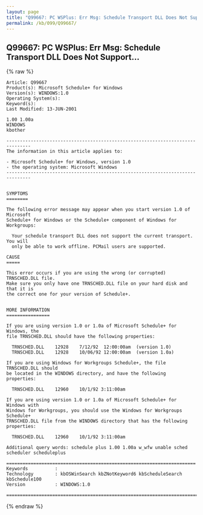 ```yaml
---
layout: page
title: "Q99667: PC WSPlus: Err Msg: Schedule Transport DLL Does Not Support..."
permalink: /kb/099/Q99667/
---
```


## Q99667: PC WSPlus: Err Msg: Schedule Transport DLL Does Not Support...

{% raw %}

	Article: Q99667
	Product(s): Microsoft Schedule+ for Windows
	Version(s): WINDOWS:1.0
	Operating System(s): 
	Keyword(s): 
	Last Modified: 13-JUN-2001
	
	1.00 1.00a
	WINDOWS
	kbother
	
	-------------------------------------------------------------------------------
	The information in this article applies to:
	
	- Microsoft Schedule+ for Windows, version 1.0 
	- the operating system: Microsoft Windows 
	-------------------------------------------------------------------------------
	
	
	SYMPTOMS
	========
	
	The following error message may appear when you start version 1.0 of Microsoft
	Schedule+ for Windows or the Schedule+ component of Windows for Workgroups:
	
	  Your schedule transport DLL does not support the current transport. You will
	  only be able to work offline. PCMail users are supported.
	
	CAUSE
	=====
	
	This error occurs if you are using the wrong (or corrupted) TRNSCHED.DLL file.
	Make sure you only have one TRNSCHED.DLL file on your hard disk and that it is
	the correct one for your version of Schedule+.
	
	
	MORE INFORMATION
	================
	
	If you are using version 1.0 or 1.0a of Microsoft Schedule+ for Windows, the
	file TRNSCHED.DLL should have the following properties:
	
	  TRNSCHED.DLL    12928    7/12/92  12:00:00am  (version 1.0)
	  TRNSCHED.DLL    12928    10/06/92 12:00:00am  (version 1.0a)
	
	If you are using Windows for Workgroups Schedule+, the file TRNSCHED.DLL should
	be located in the WINDOWS directory, and have the following properties:
	
	  TRNSCHED.DLL    12960    10/1/92 3:11:00am
	
	If you are using version 1.0 or 1.0a of Microsoft Schedule+ for Windows with
	Windows for Workgroups, you should use the Windows for Workgroups Schedule+
	TRNSCHED.DLL file from the WINDOWS directory that has the following properties:
	
	  TRNSCHED.DLL    12960    10/1/92 3:11:00am
	
	Additional query words: schedule plus 1.00 1.00a w_wfw unable sched scheduler scheduleplus
	
	======================================================================
	Keywords          :  
	Technology        : kbOSWinSearch kbZNotKeyword6 kbScheduleSearch kbSchedule100
	Version           : WINDOWS:1.0
	
	=============================================================================
	

{% endraw %}
